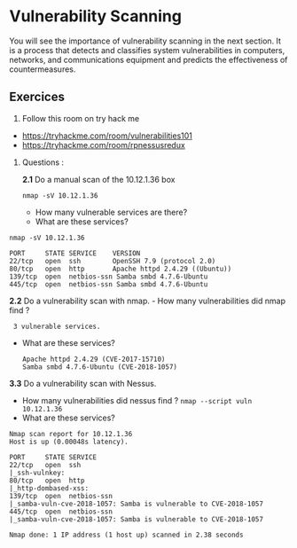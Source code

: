 # Vulnerability Scanning

 You will see the importance of vulnerability scanning in the next section. It is a process that detects and classifies system vulnerabilities in computers, networks, and communications equipment and predicts the effectiveness of countermeasures. 

## Exercices 
1. Follow this room on try hack me
- https://tryhackme.com/room/vulnerabilities101
- https://tryhackme.com/room/rpnessusredux

1. Questions :  

    **2.1** Do a manual scan of the 10.12.1.36 box  

    `nmap -sV 10.12.1.36`
    - How many vulnerable services are there?  
    - What are these services?
```
nmap -sV 10.12.1.36

PORT     STATE SERVICE    VERSION
22/tcp   open  ssh        OpenSSH 7.9 (protocol 2.0)
80/tcp   open  http       Apache httpd 2.4.29 ((Ubuntu))
139/tcp  open  netbios-ssn Samba smbd 4.7.6-Ubuntu
445/tcp  open  netbios-ssn Samba smbd 4.7.6-Ubuntu
```

  **2.2** Do a vulnerability scan with nmap. 
    - How many vulnerabilities did nmap find ?
  
     3 vulnerable services.
 - What are these services?

    ```OpenSSH 7.9 (CVE-2020-15778)
    Apache httpd 2.4.29 (CVE-2017-15710)
    Samba smbd 4.7.6-Ubuntu (CVE-2018-1057)
    ```

**3.3** Do a vulnerability scan with Nessus.
  - How many vulnerabilities did nessus find ?
  `nmap --script vuln 10.12.1.36`
  - What are these services?
  ```
  Nmap scan report for 10.12.1.36
Host is up (0.00048s latency).

PORT     STATE SERVICE
22/tcp   open  ssh
|_ssh-vulnkey: 
80/tcp   open  http
|_http-dombased-xss: 
139/tcp  open  netbios-ssn
|_samba-vuln-cve-2018-1057: Samba is vulnerable to CVE-2018-1057
445/tcp  open  netbios-ssn
|_samba-vuln-cve-2018-1057: Samba is vulnerable to CVE-2018-1057

Nmap done: 1 IP address (1 host up) scanned in 2.38 seconds
```